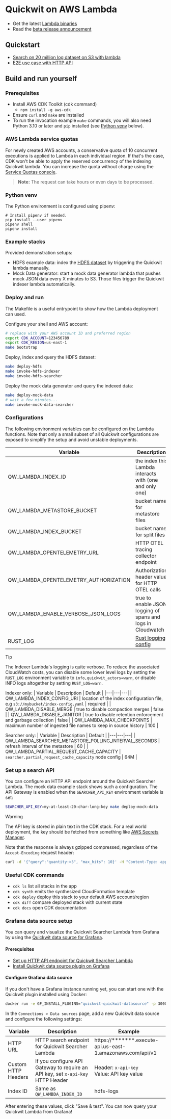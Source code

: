 
# Quickwit on AWS Lambda

- Get the latest [Lambda binaries](https://github.com/quickwit-oss/quickwit/releases/tag/aws-lambda-beta-01)
- Read the [beta release announcement](https://quickwit.io/blog/quickwit-lambda-beta)

## Quickstart

- [Search on 20 million log dataset on S3 with lambda](https://quickwit.io/docs/get-started/tutorials/tutorial-aws-lambda-simple)
- [E2E use case with HTTP API](https://quickwit.io/docs/guides/e2e-serverless-aws-lambda)

## Build and run yourself

### Prerequisites

- Install AWS CDK Toolkit (cdk command)
  - `npm install -g aws-cdk`
- Ensure `curl` and `make` are installed
- To run the invocation example `make` commands, you will also need Python 3.10
  or later and `pip` installed (see [Python venv](#python-venv) below).

### AWS Lambda service quotas

For newly created AWS accounts, a conservative quota of 10 concurrent executions
is applied to Lambda in each individual region. If that's the case, CDK won't be
able to apply the reserved concurrency of the indexing Quickwit lambda. You can
increase the quota without charge using the [Service Quotas
console](https://console.aws.amazon.com/servicequotas/home/services/lambda/quotas).

> **Note:** The request can take hours or even days to be processed.

### Python venv

The Python environment is configured using pipenv:

```
# Install pipenv if needed.
pip install --user pipenv
pipenv shell
pipenv install
```

### Example stacks

Provided demonstration setups:
- HDFS example data: index the [HDFS
  dataset](https://quickwit-datasets-public.s3.amazonaws.com/hdfs-logs-multitenants-10000.json)
  by triggering the Quickwit lambda manually.
- Mock Data generator: start a mock data generator lambda that pushes mock JSON
  data every X minutes to S3. Those files trigger the Quickwit indexer lambda
  automatically.

### Deploy and run

The Makefile is a useful entrypoint to show how the Lambda deployment can used.

Configure your shell and AWS account:
```bash
# replace with your AWS account ID and preferred region
export CDK_ACCOUNT=123456789
export CDK_REGION=us-east-1
make bootstrap
```

Deploy, index and query the HDFS dataset:
```bash
make deploy-hdfs
make invoke-hdfs-indexer
make invoke-hdfs-searcher
```

Deploy the mock data generator and query the indexed data:
```bash
make deploy-mock-data
# wait a few minutes...
make invoke-mock-data-searcher
```

### Configurations

The following environment variables can be configured on the Lambda functions.
Note that only a small subset of all Quickwit configurations are exposed to
simplify the setup and avoid unstable deployments.

| Variable | Description | Default |
|---|---|---|
| QW_LAMBDA_INDEX_ID | the index this Lambda interacts with (one and only one) | required |
| QW_LAMBDA_METASTORE_BUCKET | bucket name for metastore files | required |
| QW_LAMBDA_INDEX_BUCKET | bucket name for split files | required |
| QW_LAMBDA_OPENTELEMETRY_URL | HTTP OTEL tracing collector endpoint | none, OTEL disabled |
| QW_LAMBDA_OPENTELEMETRY_AUTHORIZATION | Authorization header value for HTTP OTEL calls | none, OTEL disabled |
| QW_LAMBDA_ENABLE_VERBOSE_JSON_LOGS | true to enable JSON logging of spans and logs in Cloudwatch | false |
| RUST_LOG | [Rust logging config][1] | info |

[1]: https://rust-lang-nursery.github.io/rust-cookbook/development_tools/debugging/config_log.html


> [!TIP]  
> The Indexer Lambda's logging is quite verbose. To reduce the associated
> CloudWatch costs, you can disable some lower level logs by setting the
> `RUST_LOG` environment variable to `info,quickwit_actors=warn`, or disable
> INFO logs altogether by setting `RUST_LOG=warn`.

Indexer only:
| Variable | Description | Default |
|---|---|---|
| QW_LAMBDA_INDEX_CONFIG_URI | location of the index configuration file, e.g `s3://mybucket/index-config.yaml` | required |
| QW_LAMBDA_DISABLE_MERGE | true to disable compaction merges | false |
| QW_LAMBDA_DISABLE_JANITOR | true to disable retention enforcement and garbage collection | false |
| QW_LAMBDA_MAX_CHECKPOINTS | maximum number of ingested file names to keep in source history | 100 |

Searcher only:
| Variable | Description | Default |
|---|---|---|
| QW_LAMBDA_SEARCHER_METASTORE_POLLING_INTERVAL_SECONDS | refresh interval of the metastore | 60 |
| QW_LAMBDA_PARTIAL_REQUEST_CACHE_CAPACITY | `searcher.partial_request_cache_capacity` node config | 64M |


### Set up a search API

You can configure an HTTP API endpoint around the Quickwit Searcher Lambda. The
mock data example stack shows such a configuration. The API Gateway is enabled
when the `SEARCHER_API_KEY` environment variable is set:

```bash
SEARCHER_API_KEY=my-at-least-20-char-long-key make deploy-mock-data
```

> [!WARNING]  
> The API key is stored in plain text in the CDK stack. For a real world
> deployment, the key should be fetched from something like [AWS Secrets
> Manager](https://docs.aws.amazon.com/cdk/v2/guide/get_secrets_manager_value.html).

Note that the response is always gzipped compressed, regardless of the
`Accept-Encoding` request header:

```bash
curl -d '{"query":"quantity:>5", "max_hits": 10}' -H "Content-Type: application/json" -H "x-api-key: my-at-least-20-char-long-key" -X POST https://{api_id}.execute-api.{region}.amazonaws.com/api/v1/mock-sales/search --compressed
```

### Useful CDK commands

 * `cdk ls`          list all stacks in the app
 * `cdk synth`       emits the synthesized CloudFormation template
 * `cdk deploy`      deploy this stack to your default AWS account/region
 * `cdk diff`        compare deployed stack with current state
 * `cdk docs`        open CDK documentation

### Grafana data source setup

You can query and visualize the Quickwit Searcher Lambda from Grafana by using the [Quickwit data source for Grafana](https://grafana.com/grafana/plugins/quickwit-quickwit-datasource/).

#### Prerequisites

- [Set up HTTP API endpoint for Quickwit Searcher Lambda](#set-up-a-search-api)
- [Install Quickwit data source plugin on Grafana](https://github.com/quickwit-oss/quickwit-datasource#installation)

#### Configure Grafana data source

If you don't have a Grafana instance running yet, you can start one with the Quickwit plugin installed using Docker:

```bash
docker run -e GF_INSTALL_PLUGINS="quickwit-quickwit-datasource" -p 3000:3000 grafana/grafana
```

In the `Connections > Data sources` page, add a new Quickwit data source and configure the following settings:

|Variable|Description|Example|
|--|--|--|
|HTTP URL| HTTP search endpoint for Quickwit Searcher Lambda | https://*******.execute-api.us-east-1.amazonaws.com/api/v1 |
|Custom HTTP Headers| If you configure API Gateway to require an API key, set `x-api-key` HTTP Header | Header: `x-api-key` <br> Value: API key value|
|Index ID| Same as `QW_LAMBDA_INDEX_ID` | hdfs-logs |

After entering these values, click "Save & test". You can now query your Quickwit Lambda from Grafana!
